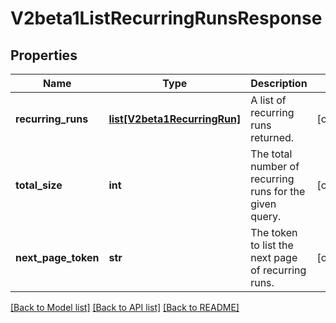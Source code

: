 # V2beta1ListRecurringRunsResponse

## Properties
Name | Type | Description | Notes
------------ | ------------- | ------------- | -------------
**recurring_runs** | [**list[V2beta1RecurringRun]**](V2beta1RecurringRun.md) | A list of recurring runs returned. | [optional] 
**total_size** | **int** | The total number of recurring runs for the given query. | [optional] 
**next_page_token** | **str** | The token to list the next page of recurring runs. | [optional] 

[[Back to Model list]](../README.md#documentation-for-models) [[Back to API list]](../README.md#documentation-for-api-endpoints) [[Back to README]](../README.md)


